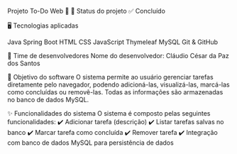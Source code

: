 Projeto To-Do Web 📝
📌 Status do projeto
✅ Concluído

🖥️ Tecnologias aplicadas

Java
Spring Boot
HTML
CSS
JavaScript
Thymeleaf
MySQL
Git & GitHub

👥 Time de desenvolvedores
Nome do desenvolvedor: Cláudio César da Paz dos Santos

🎯 Objetivo do software
O sistema permite ao usuário gerenciar tarefas diretamente pelo navegador, podendo adicioná-las, visualizá-las, marcá-las como concluídas ou removê-las. Todas as informações são armazenadas no banco de dados MySQL.

✨ Funcionalidades do sistema
O sistema é composto pelas seguintes funcionalidades:
✔️ Adicionar tarefa (descrição)
✔️ Listar tarefas salvas no banco
✔️ Marcar tarefa como concluída
✔️ Remover tarefa
✔️ Integração com banco de dados MySQL para persistência de dados
